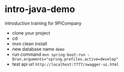 # intro-java-demo
introduction training for 9PiCompany

* clone your project
* cd <project>
* mvn clean install
* new database name `demo`
* run command `mvn spring-boot:run -Drun.arguments="spring.profiles.active=develop"`
* test api url `http://localhost:7777/swagger-ui.html`
